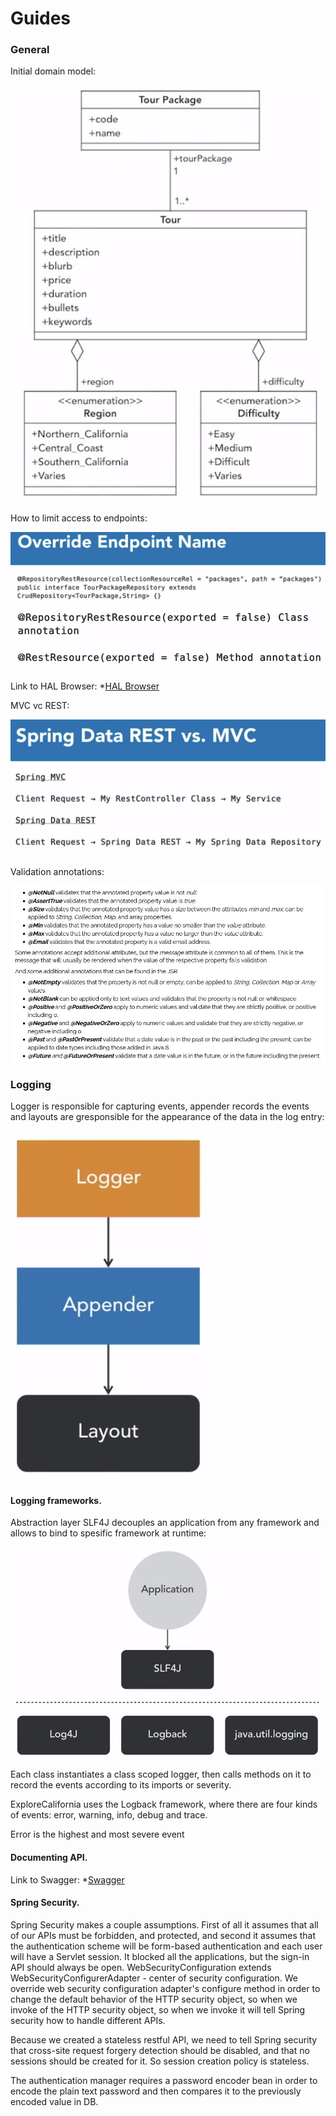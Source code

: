 # Guides

### General
Initial domain model:

![Alt text](screens/domain-model.jpg?raw=true "Optional Title")

How to limit access to endpoints:

![Alt text](screens/Repo-endpoint-override.jpg?raw=true "Optional Title")
![Alt text](screens/Repo-methods-restrictions.jpg?raw=true "Optional Title")

Link to HAL Browser:
*[HAL Browser](http://localhost:8080/browser/index.html#/)

MVC vc REST:

![Alt text](screens/SpringDataRestVCSpringMVC.jpg?raw=true "Optional Title")

Validation annotations:

![Alt text](screens/Validation-annotations.jpg?raw=true "Optional Title")

### Logging
Logger is responsible for capturing events, appender records the events and 
layouts are gresponsible for the appearance of the data in the log entry:

![Alt text](screens/Logging-structure.jpg?raw=true "Optional Title")

#### Logging frameworks.
Abstraction layer SLF4J decouples an application from any framework and allows to bind
to spesific framework at runtime:

![Alt text](screens/Logging-frameworks.jpg?raw=true "Optional Title")

Each class instantiates a class scoped logger,
then calls methods on it to record the events
according to its imports or severity.

ExploreCalifornia uses the Logback framework,
where there are four kinds of events:
error, warning, info, debug and trace.

Error is the highest and most severe event

#### Documenting API.
Link to Swagger:
*[Swagger](http://localhost:8080/swagger-ui/index.html#/)

#### Spring Security.
Spring Security makes a couple assumptions.
First of all it assumes that all of our APIs must be forbidden, and protected,
and second it assumes that the authentication scheme will be form-based authentication
and each user will have a Servlet session.
It blocked all the applications, but the sign-in API should always be open.
WebSecurityConfiguration extends WebSecurityConfigurerAdapter - center of security configuration.
We override web security configuration adapter's configure method in order to change the default behavior
of the HTTP security object, so when we invoke of the HTTP security object, so when we invoke
it will tell Spring security how to handle different APIs.

Because we created a stateless restful API, we need to tell Spring security that cross-site
request forgery detection should be disabled, and that no sessions should be created for it.
So session creation policy is stateless.

The authentication manager requires a password encoder bean in order to encode the plain text password
and then compares it to the previously encoded value in DB.
